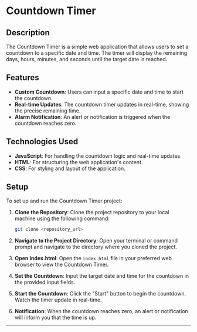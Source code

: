 
# Countdown Timer

## Description

The Countdown Timer is a simple web application that allows users to set a countdown to a specific date and time. The timer will display the remaining days, hours, minutes, and seconds until the target date is reached.

## Features

- **Custom Countdown**: Users can input a specific date and time to start the countdown.
- **Real-time Updates**: The countdown timer updates in real-time, showing the precise remaining time.
- **Alarm Notification**: An alert or notification is triggered when the countdown reaches zero.

## Technologies Used

- **JavaScript**: For handling the countdown logic and real-time updates.
- **HTML**: For structuring the web application's content.
- **CSS**: For styling and layout of the application.

## Setup

To set up and run the Countdown Timer project:

1. **Clone the Repository**: Clone the project repository to your local machine using the following command:

   ```bash
   git clone <repository_url>
   ```

2. **Navigate to the Project Directory**: Open your terminal or command prompt and navigate to the directory where you cloned the project.

3. **Open Index.html**: Open the `index.html` file in your preferred web browser to view the Countdown Timer.

4. **Set the Countdown**: Input the target date and time for the countdown in the provided input fields.

5. **Start the Countdown**: Click the "Start" button to begin the countdown. Watch the timer update in real-time.

6. **Notification**: When the countdown reaches zero, an alert or notification will inform you that the time is up.

---
